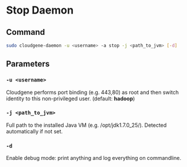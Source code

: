 # Stop Daemon

## Command

```bash
sudo cloudgene-daemon -u <username> -a stop -j <path_to_jvm> [-d]
```

## Parameters

### `-u <username>`

Cloudgene performs port binding (e.g. 443,80) as root and then switch identity to this non-privileged user. (default: **hadoop**)

### `-j <path_to_jvm>`

Full path to the installed Java VM (e.g. /opt/jdk1.7.0_25/). Detected automatically if not set.

### `-d`

Enable debug mode: print anything and log everything on commandline.
